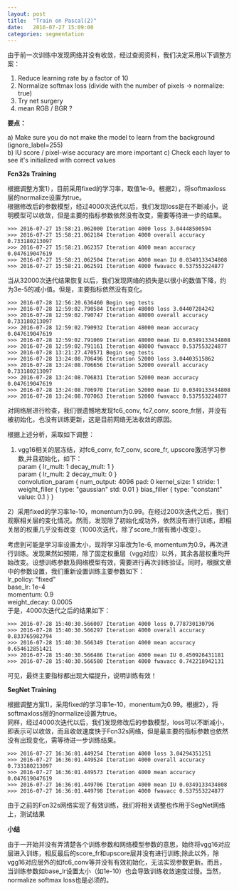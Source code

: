 ```yaml
---
layout: post
title:  "Train on Pascal(2)"
date:   2016-07-27 15:09:00
categories: segmentation
---
```


由于前一次训练中发现网络并没有收敛，经过查阅资料，我们决定采用以下调整方案：  
1) Reduce learning rate by a factor of 10  
2) Normalize softmax loss (divide with the number of pixels -> normalize: true)  
3) Try net surgery  
4) mean RGB / BGR ?  

**要点：**

a) Make sure you do not make the model to learn from the background (ignore_label=255)  
b) IU score / pixel-wise accuracy are more important
c) Check each layer to see it's initialized with correct values


**Fcn32s Training**  

根据调整方案1），目前采用fixed的学习率，取值1e-9。根据2），将softmaxloss层的normalize设置为true。  
根据修改后的参数模型，经过4000次迭代以后，我们发现loss是在不断减小，说明模型可以收敛，但是主要的指标参数依然没有改变，需要等待进一步的结果。  

    >>> 2016-07-27 15:58:21.062000 Iteration 4000 loss 3.04448500594  
    >>> 2016-07-27 15:58:21.062184 Iteration 4000 overall accuracy 0.733180213097  
    >>> 2016-07-27 15:58:21.062357 Iteration 4000 mean accuracy 0.047619047619  
    >>> 2016-07-27 15:58:21.062504 Iteration 4000 mean IU 0.0349133434808  
    >>> 2016-07-27 15:58:21.062591 Iteration 4000 fwavacc 0.537553224877  

当从32000次迭代结果恢复以后，我们发现网络的损失是以很小的数值下降，约为3e-5的减小值。但是，主要指标依然没有变化。  

    >>> 2016-07-28 12:56:20.636460 Begin seg tests
    >>> 2016-07-28 12:59:02.790584 Iteration 48000 loss 3.04407284242
    >>> 2016-07-28 12:59:02.790747 Iteration 48000 overall accuracy 0.733180213097
    >>> 2016-07-28 12:59:02.790932 Iteration 48000 mean accuracy 0.047619047619
    >>> 2016-07-28 12:59:02.791069 Iteration 48000 mean IU 0.0349133434808
    >>> 2016-07-28 12:59:02.791161 Iteration 48000 fwavacc 0.537553224877
    >>> 2016-07-28 13:21:27.470571 Begin seg tests
    >>> 2016-07-28 13:24:08.706496 Iteration 52000 loss 3.04403515862
    >>> 2016-07-28 13:24:08.706656 Iteration 52000 overall accuracy 0.733180213097
    >>> 2016-07-28 13:24:08.706831 Iteration 52000 mean accuracy 0.047619047619
    >>> 2016-07-28 13:24:08.706970 Iteration 52000 mean IU 0.0349133434808
    >>> 2016-07-28 13:24:08.707063 Iteration 52000 fwavacc 0.537553224877  
对网络层进行检查，我们很遗憾地发现fc6_conv, fc7_conv, score_fr层，并没有被初始化，也没有训练更新，这是目前网络无法收敛的原因。

根据上述分析，采取如下调整：
1) vgg16相关的层冻结，对fc6_conv, fc7_conv, score_fr, upscore激活学习参数,并且初始化，如下：  
param {
    lr_mult: 1
    decay_mult: 1
}  
param {
    lr_mult: 2
    decay_mult: 0
}  
convolution_param {
    num_output: 4096
    pad: 0
    kernel_size: 1
    stride: 1
    weight_filler {
      type: "gaussian"
      std: 0.01
    }
    bias_filler {
      type: "constant"
      value: 0.1
    }
}  

2）采用fixed的学习率1e-10，monentum为0.99。在经过200次迭代之后，我们观察相关层的变化情况。然而，发现除了初始化成功外，依然没有进行训练，即相关层的权重几乎没有改变（1000次迭代，除了score_fr层有微小改变）。  

考虑到可能是学习率设置太小，现将学习率改为1e-6, momentum为0.9，再次进行训练。发现果然如预期，除了固定权重层（vgg对应）以外，其余各层权重均开始改变。设想训练参数及网络模型有效，需要进行再次训练验证。同时，根据文章中的参数设置，我们重新设置训练主要参数如下：  
lr_policy: "fixed"  
base_lr: 1e-4  
momentum: 0.9  
weight_decay: 0.0005  
于是，4000次迭代之后的结果如下：

    >>> 2016-07-28 15:40:30.566007 Iteration 4000 loss 0.778730130796
    >>> 2016-07-28 15:40:30.566297 Iteration 4000 overall accuracy 0.833765982794
    >>> 2016-07-28 15:40:30.566349 Iteration 4000 mean accuracy 0.654612851421
    >>> 2016-07-28 15:40:30.566486 Iteration 4000 mean IU 0.450926431181
    >>> 2016-07-28 15:40:30.566580 Iteration 4000 fwavacc 0.742218942131
可见，最终主要指标都出现大幅提升，说明训练有效！


**SegNet Training**  

根据调整方案1)，采用fixed的学习率1e-10，monentum为0.99。根据2），将softmaxloss层的normalize设置为true。  
同样，经过4000次迭代以后，我们发现修改后的参数模型，loss可以不断减小，即表示可以收敛，而且收敛速度快于Fcn32s网络，但是最主要的指标参数也依然没有出现变化，需等待进一步训练结果。  

    >>> 2016-07-27 16:36:01.449254 Iteration 4000 loss 3.04294351251  
    >>> 2016-07-27 16:36:01.449524 Iteration 4000 overall accuracy 0.733180213097  
    >>> 2016-07-27 16:36:01.449573 Iteration 4000 mean accuracy 0.047619047619  
    >>> 2016-07-27 16:36:01.449706 Iteration 4000 mean IU 0.0349133434808  
    >>> 2016-07-27 16:36:01.449798 Iteration 4000 fwavacc 0.537553224877  
由于之前的Fcn32s网络实现了有效训练，我们将相关调整也作用于SegNet网络上，测试结果


**小结**

由于一开始并没有弄清楚各个训练参数和网络模型参数的意思，始终将vgg16对应层进入训练，相反最后的score_fr和upscore层并没有进行训练;除此以外，除vgg16对应层外的如fc6_conv等并没有有效初始化，无法实现参数更新。而且，当训练参数如base_lr设置太小（如1e-10）也会导致训练收敛速度过慢。当然，normalize softmax loss也是必须的。
